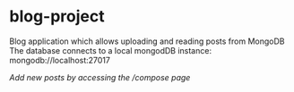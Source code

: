 # blog-project

Blog application which allows uploading and reading posts from MongoDB
The database connects to a local mongodDB instance: mongodb://localhost:27017

_Add new posts by accessing the /compose page_
